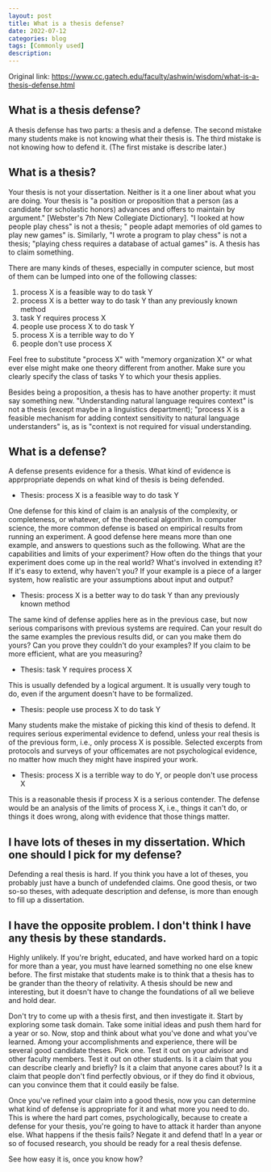 ```yaml
---
layout: post
title: What is a thesis defense?
date: 2022-07-12
categories: blog
tags: [Commonly used]
description:
---
```


Original link:
https://www.cc.gatech.edu/faculty/ashwin/wisdom/what-is-a-thesis-defense.html

## What is a thesis defense?
A thesis defense has two parts: a thesis and a defense. The second mistake many students make is not knowing what their thesis is. The third mistake is not knowing how to defend it. (The first mistake is describe later.)

## What is a thesis?
Your thesis is not your dissertation. Neither is it a one liner about what you are doing. Your thesis is "a position or proposition that a person (as a candidate for scholastic honors) advances and offers to maintain by argument." [Webster's 7th New Collegiate Dictionary]. "I looked at how people play chess" is not a thesis; " people adapt memories of old games to play new games" is. Similarly, "I wrote a program to play chess" is not a thesis; "playing chess requires a database of actual games" is. A thesis has to claim something.

There are many kinds of theses, especially in computer science, but most of them can be lumped into one of the following classes:

1. process X is a feasible way to do task Y
2. process X is a better way to do task Y than any previously known method
3. task Y requires process X
4. people use process X to do task Y
5. process X is a terrible way to do Y
6. people don't use process X

Feel free to substitute "process X" with "memory organization X" or what ever else might make one theory different from another. Make sure you clearly specify the class of tasks Y to which your thesis applies.

Besides being a proposition, a thesis has to have another property: it must say something new. "Understanding natural language requires context" is not a thesis (except maybe in a linguistics department); "process X is a feasible mechanism for adding context sensitivity to natural language understanders" is, as is "context is not required for visual understanding.

## What is a defense?
A defense presents evidence for a thesis. What kind of evidence is apprpropriate depends on what kind of thesis is being defended.

* Thesis: process X is a feasible way to do task Y

One defense for this kind of claim is an analysis of the complexity, or completeness, or whatever, of the theoretical algorithm. In computer science, the more common defense is based on empirical results from running an experiment. A good defense here means more than one example, and answers to questions such as the following. What are the capabilities and limits of your experiment? How often do the things that your experiment does come up in the real world? What's involved in extending it? If it's easy to extend, why haven't you? If your example is a piece of a larger system, how realistic are your assumptions about input and output?

* Thesis: process X is a better way to do task Y than any previously known method

The same kind of defense applies here as in the previous case, but now serious comparisons with previous systems are required. Can your result do the same examples the previous results did, or can you make them do yours? Can you prove they couldn't do your examples? If you claim to be more efficient, what are you measuring?

* Thesis: task Y requires process X

This is usually defended by a logical argument. It is usually very tough to do, even if the argument doesn't have to be formalized.

* Thesis: people use process X to do task Y

Many students make the mistake of picking this kind of thesis to defend. It requires serious experimental evidence to defend, unless your real thesis is of the previous form, i.e., only process X is possible. Selected excerpts from protocols and surveys of your officemates are not psychological evidence, no matter how much they might have inspired your work.

* Thesis: process X is a terrible way to do Y, or people don't use process X

This is a reasonable thesis if process X is a serious contender. The defense would be an analysis of the limits of process X, i.e., things it can't do, or things it does wrong, along with evidence that those things matter.

## I have lots of theses in my dissertation. Which one should I pick for my defense?
Defending a real thesis is hard. If you think you have a lot of theses, you probably just have a bunch of undefended claims. One good thesis, or two so-so theses, with adequate description and defense, is more than enough to fill up a dissertation.

## I have the opposite problem. I don't think I have any thesis by these standards.
Highly unlikely. If you're bright, educated, and have worked hard on a topic for more than a year, you must have learned something no one else knew before. The first mistake that students make is to think that a thesis has to be grander than the theory of relativity. A thesis should be new and interesting, but it doesn't have to change the foundations of all we believe and hold dear.

Don't try to come up with a thesis first, and then investigate it. Start by exploring some task domain. Take some initial ideas and push them hard for a year or so. Now, stop and think about what you've done and what you've learned. Among your accomplishments and experience, there will be several good candidate theses. Pick one. Test it out on your advisor and other faculty members. Test it out on other students. Is it a claim that you can describe clearly and briefly? Is it a claim that anyone cares about? Is it a claim that people don't find perfectly obvious, or if they do find it obvious, can you convince them that it could easily be false.

Once you've refined your claim into a good thesis, now you can determine what kind of defense is appropriate for it and what more you need to do. This is where the hard part comes, psychologically, because to create a defense for your thesis, you're going to have to attack it harder than anyone else. What happens if the thesis fails? Negate it and defend that! In a year or so of focused research, you should be ready for a real thesis defense.

See how easy it is, once you know how?